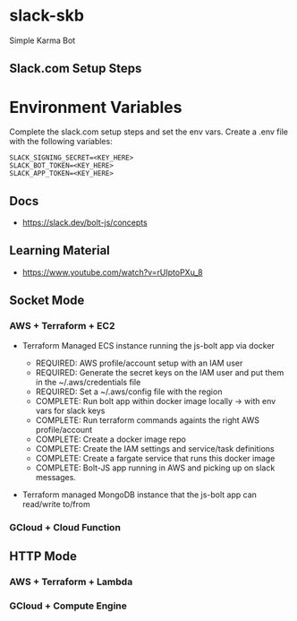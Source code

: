 # slack-skb
Simple Karma Bot

## Slack.com Setup Steps


# Environment Variables

Complete the slack.com setup steps and set the env vars. Create a .env file with the following variables:
```
SLACK_SIGNING_SECRET=<KEY_HERE>
SLACK_BOT_TOKEN=<KEY_HERE>
SLACK_APP_TOKEN=<KEY_HERE>
```

## Docs

 - https://slack.dev/bolt-js/concepts


## Learning Material

 - https://www.youtube.com/watch?v=rUIptoPXu_8


## Socket Mode

### AWS + Terraform + EC2

 - Terraform Managed ECS instance running the js-bolt app via docker
    - REQUIRED: AWS profile/account setup with an IAM user
    - REQUIRED: Generate the secret keys on the IAM user and put them in the ~/.aws/credentials file
    - REQUIRED: Set a ~/.aws/config file with the region
    - COMPLETE: Run bolt app within docker image locally -> with env vars for slack keys
    - COMPLETE: Run terraform commands againts the right AWS profile/account
    - COMPLETE: Create a docker image repo
    - COMPLETE: Create the IAM settings and service/task definitions
    - COMPLETE: Create a fargate service that runs this docker image
    - COMPLETE: Bolt-JS app running in AWS and picking up on slack messages.

 - Terraform managed MongoDB instance that the js-bolt app can read/write to/from

### GCloud + Cloud Function

## HTTP Mode

### AWS + Terraform + Lambda

### GCloud + Compute Engine
